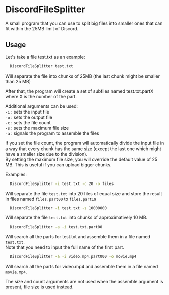 # DiscordFileSplitter
A small program that you can use to split big files into smaller ones that can fit within the 25MB limit of Discord.

## Usage

Let's take a file test.txt as an example:

```bat
  DiscordFileSplitter test.txt
```
Will separate the file into chunks of 25MB (the last chunk might be smaller than 25 MB)

After that, the program will create a set of subfiles named test.txt.partX where X is the number of the part.

Additional arguments can be used:  
```-i``` : sets the input file  
```-o``` : sets the output file  
```-c``` : sets the file count  
```-s``` : sets the maximum file size  
```-a``` : signals the program to assemble the files 

If you set the file count, the program will automatically divide the input file in a way that every chunk has the same size (except the last one which might have a smaller size due to the division).  
By setting the maximum file size, you will override the default value of 25 MB. This is useful if you can upload bigger chunks.

Examples:

```bat
  DiscordFileSplitter -i test.txt -c 20 -o files
```
Will separate the file ```test.txt``` into 20 files of equal size and store the result in files named ```files.part00``` to ```files.part19```  
  
```bat
  DiscordFileSplitter -i test.txt -s 10000000
```
Will separate the file ```test.txt``` into chunks of approximatively 10 MB.  
  
```bat
  DiscordFileSplitter -a -i test.txt.part00
```
Will search all the parts for test.txt and assemble them in a file named ```test.txt```.  
Note that you need to input the full name of the first part.  
  
```bat
  DiscordFileSplitter -a -i video.mp4.part000 -o movie.mp4
```
Will search all the parts for video.mp4 and assemble them in a file named ```movie.mp4```.  

  The size and count arguments are not used when the assemble argument is present, file size is used instead.
